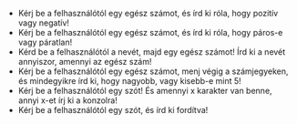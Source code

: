 * Kérj be a felhasználótól egy egész számot, és írd ki róla, hogy pozitív vagy negatív!
* Kérj be a felhasználótól egy egész számot, és írd ki róla, hogy páros-e vagy 
páratlan!
* Kérd be a felhasználótól a nevét, majd egy egész számot! Írd ki a nevét annyiszor,
amennyi az egész szám!
* Kérj be a felhasználótól egy egész számot, menj végig a számjegyeken, és
mindegyikre írd ki, hogy nagyobb, vagy kisebb-e mint 5!
* Kérj be a felhasználótól egy szót! És amennyi x karakter van benne, annyi x-et
írj ki a konzolra!
* Kérj be a felhasználótól egy szót, és írd ki fordítva!